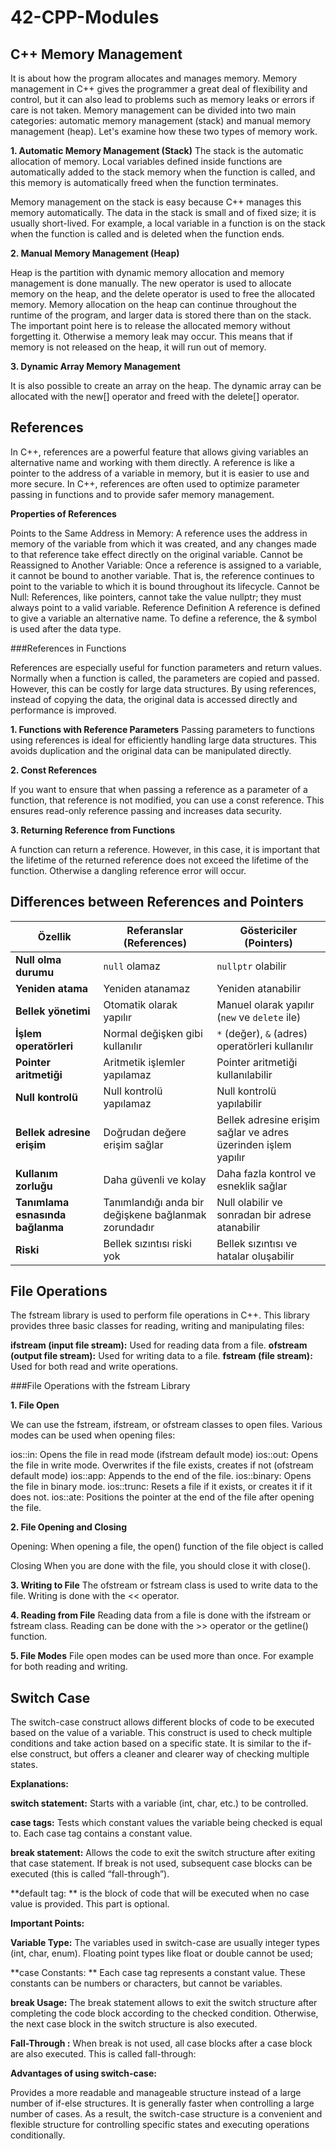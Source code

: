 # 42-CPP-Modules


## C++ Memory Management

It is about how the program allocates and manages memory. Memory management in C++ gives the programmer a great deal of flexibility and control, but it can also lead to problems such as memory leaks or errors if care is not taken. Memory management can be divided into two main categories: automatic memory management (stack) and manual memory management (heap). Let's examine how these two types of memory work.

**1. Automatic Memory Management (Stack)**
The stack is the automatic allocation of memory. Local variables defined inside functions are automatically added to the stack memory when the function is called, and this memory is automatically freed when the function terminates.

Memory management on the stack is easy because C++ manages this memory automatically. The data in the stack is small and of fixed size; it is usually short-lived. For example, a local variable in a function is on the stack when the function is called and is deleted when the function ends.


**2. Manual Memory Management (Heap)**

Heap is the partition with dynamic memory allocation and memory management is done manually. The new operator is used to allocate memory on the heap, and the delete operator is used to free the allocated memory. Memory allocation on the heap can continue throughout the runtime of the program, and larger data is stored there than on the stack.
The important point here is to release the allocated memory without forgetting it. Otherwise a memory leak may occur. This means that if memory is not released on the heap, it will run out of memory.

**3. Dynamic Array Memory Management**

It is also possible to create an array on the heap. The dynamic array can be allocated with the new[] operator and freed with the delete[] operator.

## References


In C++, references are a powerful feature that allows giving variables an alternative name and working with them directly. A reference is like a pointer to the address of a variable in memory, but it is easier to use and more secure. In C++, references are often used to optimize parameter passing in functions and to provide safer memory management.

**Properties of References**

Points to the Same Address in Memory: A reference uses the address in memory of the variable from which it was created, and any changes made to that reference take effect directly on the original variable.
Cannot be Reassigned to Another Variable: Once a reference is assigned to a variable, it cannot be bound to another variable. That is, the reference continues to point to the variable to which it is bound throughout its lifecycle.
Cannot be Null: References, like pointers, cannot take the value nullptr; they must always point to a valid variable.
Reference Definition
A reference is defined to give a variable an alternative name. To define a reference, the & symbol is used after the data type.

###References in Functions

References are especially useful for function parameters and return values. Normally when a function is called, the parameters are copied and passed. However, this can be costly for large data structures. By using references, instead of copying the data, the original data is accessed directly and performance is improved.

**1. Functions with Reference Parameters**
Passing parameters to functions using references is ideal for efficiently handling large data structures. This avoids duplication and the original data can be manipulated directly.

**2. Const References**

If you want to ensure that when passing a reference as a parameter of a function, that reference is not modified, you can use a const reference. This ensures read-only reference passing and increases data security.

**3. Returning Reference from Functions**

A function can return a reference. However, in this case, it is important that the lifetime of the returned reference does not exceed the lifetime of the function. Otherwise a dangling reference error will occur.

## Differences between References and Pointers



| **Özellik**                  | **Referanslar (References)**                          | **Göstericiler (Pointers)**                            |
|------------------------------|-------------------------------------------------------|-------------------------------------------------------|
| **Null olma durumu**          | `null` olamaz                                         | `nullptr` olabilir                                    |
| **Yeniden atama**             | Yeniden atanamaz                                      | Yeniden atanabilir                                    |
| **Bellek yönetimi**           | Otomatik olarak yapılır                               | Manuel olarak yapılır (`new` ve `delete` ile)         |
| **İşlem operatörleri**        | Normal değişken gibi kullanılır                       | `*` (değer), `&` (adres) operatörleri kullanılır      |
| **Pointer aritmetiği**        | Aritmetik işlemler yapılamaz                          | Pointer aritmetiği kullanılabilir                     |
| **Null kontrolü**             | Null kontrolü yapılamaz                               | Null kontrolü yapılabilir                             |
| **Bellek adresine erişim**    | Doğrudan değere erişim sağlar                         | Bellek adresine erişim sağlar ve adres üzerinden işlem yapılır |
| **Kullanım zorluğu**          | Daha güvenli ve kolay                                | Daha fazla kontrol ve esneklik sağlar                 |
| **Tanımlama esnasında bağlanma** | Tanımlandığı anda bir değişkene bağlanmak zorundadır | Null olabilir ve sonradan bir adrese atanabilir       |
| **Riski**                     | Bellek sızıntısı riski yok                            | Bellek sızıntısı ve hatalar oluşabilir                |


## File Operations 

The fstream library is used to perform file operations in C++. This library provides three basic classes for reading, writing and manipulating files:

**ifstream (input file stream):** Used for reading data from a file.
**ofstream (output file stream):** Used for writing data to a file.
**fstream (file stream):** Used for both read and write operations.


###File Operations with the fstream Library

**1. File Open**

We can use the fstream, ifstream, or ofstream classes to open files. Various modes can be used when opening files:

ios::in: Opens the file in read mode (ifstream default mode)
ios::out: Opens the file in write mode. Overwrites if the file exists, creates if not (ofstream default mode)
ios::app: Appends to the end of the file.
ios::binary: Opens the file in binary mode.
ios::trunc: Resets a file if it exists, or creates it if it does not.
ios::ate: Positions the pointer at the end of the file after opening the file.


**2. File Opening and Closing**

Opening: When opening a file, the open() function of the file object is called

Closing When you are done with the file, you should close it with close().

**3. Writing to File**
The ofstream or fstream class is used to write data to the file. Writing is done with the << operator.

**4. Reading from File**
Reading data from a file is done with the ifstream or fstream class. Reading can be done with the >> operator or the getline() function.

**5. File Modes**
File open modes can be used more than once. For example for both reading and writing.


## Switch Case

The switch-case construct allows different blocks of code to be executed based on the value of a variable. This construct is used to check multiple conditions and take action based on a specific state. It is similar to the if-else construct, but offers a cleaner and clearer way of checking multiple states.

**Explanations:**

**switch statement:** Starts with a variable (int, char, etc.) to be controlled.

**case tags:** Tests which constant values the variable being checked is equal to. Each case tag contains a constant value.

**break statement:** Allows the code to exit the switch structure after exiting that case statement. If break is not used, subsequent case blocks can be executed (this is called “fall-through”).

**default tag: ** is the block of code that will be executed when no case value is provided. This part is optional.

**Important Points:**

**Variable Type:** The variables used in switch-case are usually integer types (int, char, enum). Floating point types like float or double cannot be used;

**case Constants: ** Each case tag represents a constant value. These constants can be numbers or characters, but cannot be variables.

**break Usage:** The break statement allows to exit the switch structure after completing the code block according to the checked condition. Otherwise, the next case block in the switch structure is also executed.

**Fall-Through :**
When break is not used, all case blocks after a case block are also executed. This is called fall-through:

**Advantages of using switch-case:**

Provides a more readable and manageable structure instead of a large number of if-else structures.
It is generally faster when controlling a large number of cases.
As a result, the switch-case structure is a convenient and flexible structure for controlling specific states and executing operations conditionally.
